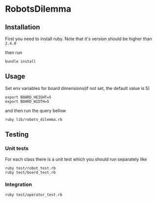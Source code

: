 # RobotsDilemma


## Installation
First you need to install ruby. Note that it's version should be higher than `` 2.4.0``

then run 
```bigquery
bundle install
```
## Usage
Set env variables for board dimensions(if not set, the default value is 5) 

```bigquery
export BOARD_HEIGHT=5
export BOARD_WIDTH=5
```
and then run the query bellow
```bigquery
ruby lib/robots_dilemma.rb
```

## Testing
### Unit tests
For each class there is a unit test which you should run separately like 
```
ruby test/robot_test.rb
ruby test/board_test.rb
```

### Integration

```bigquery
ruby test/operator_test.rb
```

